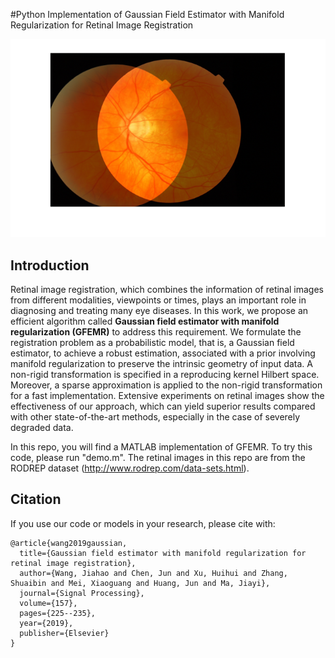 #Python Implementation of Gaussian Field Estimator with Manifold Regularization for Retinal Image Registration
<div align=center><img src="./result_registration.png"/></div>

## Introduction
Retinal image registration, which combines the information of retinal images from different modalities, viewpoints or times, plays an important role in diagnosing and treating many eye diseases. In this work, we propose an efficient algorithm called <b>Gaussian field estimator with manifold regularization (GFEMR)</b> to address this requirement. We formulate the registration problem as a probabilistic model, that is, a Gaussian field estimator, to achieve a robust estimation, associated with a prior involving manifold regularization to preserve the intrinsic geometry of input data. A non-rigid transformation is specified in a reproducing kernel Hilbert space. Moreover, a sparse approximation is applied to the non-rigid transformation for a fast implementation. Extensive experiments on retinal images show the effectiveness of our approach, which can yield superior results compared with other state-of-the-art methods, especially in the case of severely degraded data.

In this repo, you will find a MATLAB implementation of GFEMR. To try this code, please run "demo.m".
The retinal images in this repo are from the RODREP dataset (http://www.rodrep.com/data-sets.html).

## Citation
If you use our code or models in your research, please cite with:
```
@article{wang2019gaussian,
  title={Gaussian field estimator with manifold regularization for retinal image registration},
  author={Wang, Jiahao and Chen, Jun and Xu, Huihui and Zhang, Shuaibin and Mei, Xiaoguang and Huang, Jun and Ma, Jiayi},
  journal={Signal Processing},
  volume={157},
  pages={225--235},
  year={2019},
  publisher={Elsevier}
}
``` 
